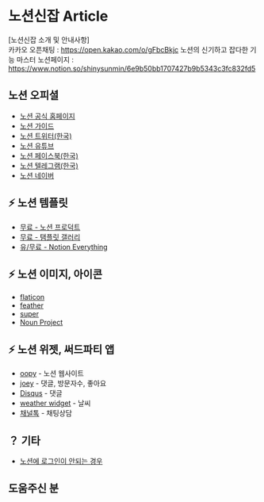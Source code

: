 # 노션신잡 Article
[노션신잡 소개 및 안내사항]  
카카오 오픈채팅 : https://open.kakao.com/o/gFbcBkjc
노션의 신기하고 잡다한 기능 마스터 노션페이지 : https://www.notion.so/shinysunmin/6e9b50bb1707427b9b5343c3fc832fd5

## 노션 오피셜
- [노션 공식 홈페이지](https://www.notion.so/)
- [노션 가이드](https://www.notion.so/ko-kr/help)
- [노션 트위터(한국)](https://twitter.com/NotionKR)
- [노션 유튜브](https://www.youtube.com/c/Notion)
- [노션 페이스북(한국)](https://www.facebook.com/groups/420667475061909/)
- [노션 텔레그램(한국)](https://www.notion.so/Notion-Korea-Community-61220f5077824ae681644cdd012006e9#:~:text=%EB%85%B8%EC%85%98%20%ED%85%94%EB%A0%88%EA%B7%B8%EB%9E%A8-,%EC%B0%B8%EC%97%AC%ED%95%98%EA%B8%B0,-%EB%85%B8%EC%85%98%20%EB%84%A4%EC%9D%B4%EB%B2%84%20%EA%B0%80%EC%9E%85%ED%95%98%EA%B8%B0)
- [노션 네이버](https://cafe.naver.com/notionkr)

## ⚡️ 노션 템플릿
- [무료 - 노션 프로덕트](https://www.notion.so/ko-kr/templates/categories/product?fbclid=IwAR0SQB2cwXIv2Q_Ac2XqZ-tp2i7vlPW-DgZLdgffva67j-nZ88INQyMsBM0)
- [무료 - 탬플릿 갤러리](https://www.notion.so/Notion-Korean-Templates-1639712845e5473083442d3ff3be023c)
- [유/무료 - Notion Everything](https://www.notioneverything.com/)

## ⚡️ 노션 이미지, 아이콘
- [flaticon](https://www.flaticon.com/kr/)
- [feather](https://feathericons.com/)
- [super](https://super.so/icons)
- [Noun Project](https://thenounproject.com/)

## ⚡️ 노션 위젯, 써드파티 앱
- [oopy](https://www.oopy.io) - 노션 웹사이트
- [joey](https://joey.team/) - 댓글, 방문자수, 좋아요
- [Disqus](https://disqus.com/) - 댓글
- [weather widget](https://weatherwidget.io/)  - 날씨
- [채널톡](https://channel.io/ko/blog/notionxchanneltalk) - 채팅상담

## ？ 기타
- [노션에 로그인이 안되는 경우](https://haebom.notion.site/Notion-6abcbfb8cc76490db652be18289936ab)


## 도움주신 분
<!-- ALL-CONTRIBUTORS-LIST:START - Do not remove or modify this section -->
<!-- prettier-ignore-start -->
<!-- markdownlint-disable -->

<!-- markdownlint-restore -->
<!-- prettier-ignore-end -->

<!-- ALL-CONTRIBUTORS-LIST:END -->
